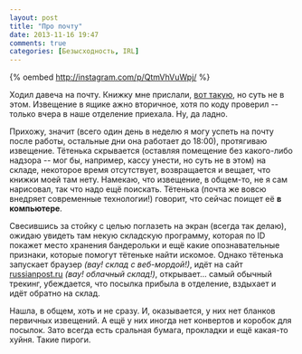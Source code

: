 ```yaml
---
layout: post
title: "Про почту"
date: 2013-11-16 19:47
comments: true
categories: [Безысходность, IRL]
---
```


{% oembed http://instagram.com/p/QtmVhVuWpj/ %}

Ходил давеча на почту. Книжку мне прислали, [вот такую](http://pragprog.com/book/jaerlang2/programming-erlang), но суть не в этом. Извещение в ящике ажно вторичное, хотя по коду проверил -- только вчера в наше отделение приехала. Ну, да ладно.

Прихожу, значит (всего один день в неделю я могу успеть на почту после работы, остальные дни она работает до 18:00), протягиваю извещение. Тётенька скрывается (оставляя помещение без какого-либо надзора -- мог бы, например, кассу унести, но суть не в этом) на складе, некоторое время отсутствует, возвращается и вещает, что книжки моей там нету. Намекаю, что извещение, в общем-то, не я сам нарисовал, так что надо ещё поискать. Тётенька (почта же вовсю внедряет современные технологии!) говорит, что сейчас поищет её **в компьютере**.

Свесившись за стойку с целью поглазеть на экран (всегда так делаю), ожидаю увидеть там некую складскую программу, которая по ID покажет место хранения бандерольки и ещё какие опознавательные признаки, которые помогут тётеньке найти искомое. Однако тётенька запускает браузер _(вау! склад с веб-мордой!)_, идёт на сайт [russianpost.ru](http://russianpost.ru) _(вау! облачный склад!)_, открывает... самый обычный трекинг, убеждается, что посылка прибыла в отделение, вздыхает и идёт обратно на склад.

Нашла, в общем, хоть и не сразу. И, оказывается, у них нет бланков первичных извещений. А ещё у них иногда нет конвертов и коробок для посылок. Зато всегда есть сральная бумага, прокладки и ещё какая-то хуйня. Такие пироги.